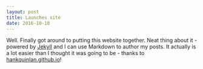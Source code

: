 ```yaml
---
layout: post
title: Launches site
date: 2016-10-18
---
```


Well. Finally got around to putting this website together. Neat thing about it - powered by [Jekyll](http://jekyllrb.com) and I can use Markdown to author my posts. It actually is a lot easier than I thought it was going to be - thanks to [hankquinlan.github.io](  http://hankquinlan.github.io)!
